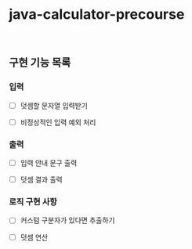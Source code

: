 # java-calculator-precourse

<br>

## 구현 기능 목록


### 입력
- [ ] 덧셈할 문자열 입력받기
- [ ] 비정상적인 입력 예외 처리


### 출력
- [ ] 입력 안내 문구 출력
- [ ] 덧셈 결과 출력



### 로직 구현 사항
- [ ] 커스텀 구분자가 있다면 추출하기
- [ ] 덧셈 연산

